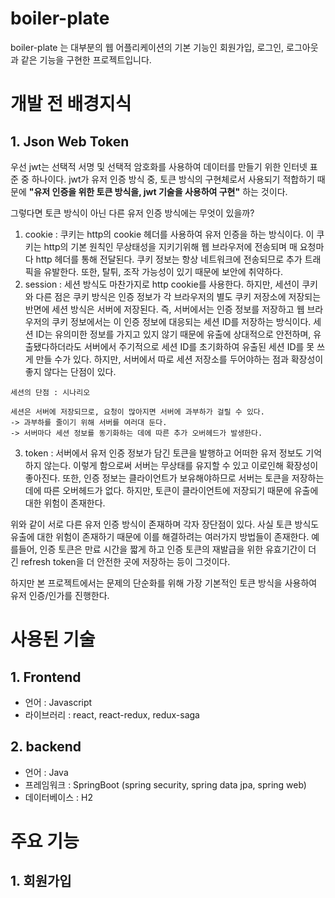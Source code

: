 # boiler-plate

boiler-plate 는 대부분의 웹 어플리케이션의 기본 기능인 회원가입, 로그인, 로그아웃과 같은 기능을 구현한 프로젝트입니다.

# 개발 전 배경지식

## 1. Json Web Token

우선 jwt는 선택적 서명 및 선택적 암호화를 사용하여 데이터를 만들기 위한 인터넷 표준 중 하나이다. jwt가 유저 인증 방식 중, 토큰 방식의 구현체로서 사용되기 적합하기 때문에 **"유저 인증을 위한 토큰 방식을, jwt 기술을 사용하여 구현"** 하는 것이다.

그렇다면 토큰 방식이 아닌 다른 유저 인증 방식에는 무엇이 있을까? 

1. cookie : 쿠키는 http의 cookie 헤더를 사용하여 유저 인증을 하는 방식이다. 이 쿠키는 http의 기본 원칙인 무상태성을 지키기위해 웹 브라우저에 전송되며 매 요청마다 http 헤더를 통해 전달된다. 쿠키 정보는 항상 네트워크에 전송되므로 추가 트래픽을 유발한다. 또한, 탈튀, 조작 가능성이 있기 때문에 보안에 취약하다.
2. session : 세션 방식도 마찬가지로 http cookie를 사용한다. 하지만, 세션이 쿠키와 다른 점은 쿠키 방식은 인증 정보가 각 브라우저의 별도 쿠키 저장소에 저장되는 반면에 세션 방식은 서버에 저장된다. 즉, 서버에서는 인증 정보를 저장하고 웹 브라우저의 쿠키 정보에서는 이 인증 정보에 대응되는 세션 ID를 저장하는 방식이다. 세션 ID는 유의미한 정보를 가지고 있지 않기 때문에 유출에 상대적으로 안전하며, 유출됐다하더라도 서버에서 주기적으로 세션 ID를 초기화하여 유출된 세션 ID를 못 쓰게 만들 수가 있다. 하지만, 서버에서 따로 세션 저장소를 두어야하는 점과 확장성이 좋지 않다는 단점이 있다.
```
세션의 단점 : 시나리오

세션은 서버에 저장되므로, 요청이 많아지면 서버에 과부하가 걸릴 수 있다.
-> 과부하를 줄이기 위해 서버를 여러대 둔다.
-> 서버마다 세션 정보를 동기화하는 데에 따른 추가 오버헤드가 발생한다.
```
3. token : 서버에서 유저 인증 정보가 담긴 토큰을 발행하고 어떠한 유저 정보도 기억하지 않는다. 이렇게 함으로써 서버는 무상태를 유지할 수 있고 이로인해 확장성이 좋아진다. 또한, 인증 정보는 클라이언트가 보유해야하므로 서버는 토큰을 저장하는데에 따른 오버헤드가 없다. 하지만, 토큰이 클라이언트에 저장되기 때문에 유출에 대한 위험이 존재한다.

위와 같이 서로 다른 유저 인증 방식이 존재하며 각자 장단점이 있다. 사실 토큰 방식도 유출에 대한 위험이 존재하기 때문에 이를 해결하려는 여러가지 방법들이 존재한다. 예를들어, 인증 토큰은 만료 시간을 짧게 하고 인증 토큰의 재발급을 위한 유효기간이 더 긴 refresh token을 더 안전한 곳에 저장하는 등이 그것이다.

하지만 본 프로젝트에서는 문제의 단순화를 위해 가장 기본적인 토큰 방식을 사용하여 유저 인증/인가를 진행한다.

# 사용된 기술

## 1. Frontend
- 언어 : Javascript
- 라이브러리 : react, react-redux, redux-saga

## 2. backend
- 언어 : Java
- 프레임워크 : SpringBoot (spring security, spring data jpa, spring web)
- 데이터베이스 : H2

# 주요 기능

## 1. 회원가입

